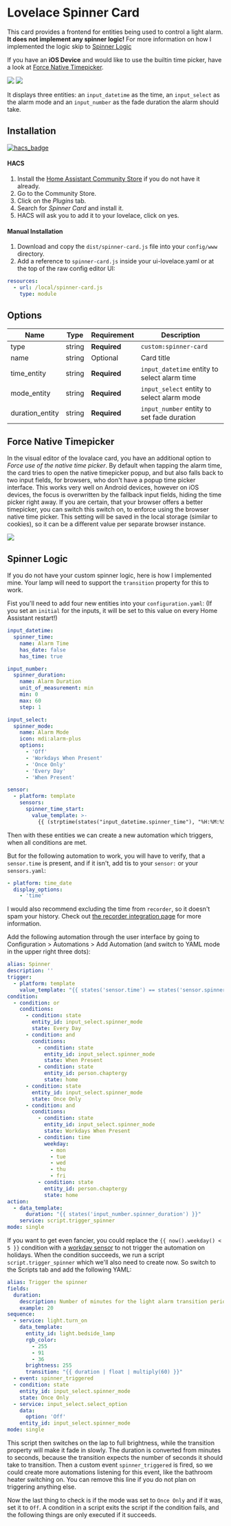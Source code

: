 # Lovelace Spinner Card

This card provides a frontend for entities being used to control a light alarm.
**It does not implement any spinner logic!** For more information on how I implemented the logic skip to [Spinner Logic](#spinner-logic)

If you have an **iOS Device** and would like to use the builtin time picker, have a look at [Force Native Timepicker](#force-native-timepicker).

![](https://raw.githubusercontent.com/chaptergy/spinner-card/master/img/screenshot1.png)
![](https://raw.githubusercontent.com/chaptergy/spinner-card/master/img/screenshot2.png)

It displays three entities: an `input_datetime` as the time, an `input_select` as the alarm mode and an `input_number` as the fade duration the alarm should take.

## Installation

[![hacs_badge](https://img.shields.io/badge/HACS-Default-orange.svg?style=for-the-badge)](https://github.com/custom-components/hacs)

#### HACS

1. Install the [Home Assistant Community Store](https://github.com/custom-components/hacs) if you do not have it already.
2. Go to the Community Store.
3. Click on the _Plugins_ tab.
4. Search for _Spinner Card_ and install it.
5. HACS will ask you to add it to your lovelace, click on yes.

#### Manual Installation

1. Download and copy the `dist/spinner-card.js` file into your `config/www` directory.
2. Add a reference to `spinner-card.js` inside your ui-lovelace.yaml or at the top of the raw config editor UI:

```yaml
resources:
  - url: /local/spinner-card.js
    type: module
```

## Options

| Name            | Type   | Requirement  | Description                                  |
| --------------- | ------ | ------------ | -------------------------------------------- |
| type            | string | **Required** | `custom:spinner-card`                     |
| name            | string | Optional     | Card title                                   |
| time_entity     | string | **Required** | `input_datetime` entity to select alarm time |
| mode_entity     | string | **Required** | `input_select` entity to select alarm mode   |
| duration_entity | string | **Required** | `input_number` entity to set fade duration   |

## Force Native Timepicker

In the visual editor of the lovalace card, you have an additional option to _Force use of the native time picker_. By default when tapping the alarm time, the card tries to open the native timepicker popup, and but also falls back to two input fields, for browsers, who don't have a popup time picker interface. This works very well on Android devices, however on iOS devices, the focus is overwritten by the fallback input fields, hiding the time picker right away. If you are certain, that your browser offers a better timepicker, you can switch this switch on, to enforce using the browser native time picker. This setting will be saved in the local storage (similar to cookies), so it can be a different value per separate browser instance.

![](https://raw.githubusercontent.com/chaptergy/spinner-card/master/img/screenshot_native-timepicker-ios.jpg)

## Spinner Logic

If you do not have your custom spinner logic, here is how I implemented mine. Your lamp will need to support the `transition` property for this to work.

Fist you'll need to add four new entities into your `configuration.yaml`:
(If you set an `initial` for the inputs, it will be set to this value on every Home Assistant restart!)

```yaml
input_datetime:
  spinner_time:
    name: Alarm Time
    has_date: false
    has_time: true

input_number:
  spinner_duration:
    name: Alarm Duration
    unit_of_measurement: min
    min: 0
    max: 60
    step: 1

input_select:
  spinner_mode:
    name: Alarm Mode
    icon: mdi:alarm-plus
    options:
      - 'Off'
      - 'Workdays When Present'
      - 'Once Only'
      - 'Every Day'
      - 'When Present'

sensor:
  - platform: template
    sensors:
      spinner_time_start:
        value_template: >-
          {{ (strptime(states("input_datetime.spinner_time"), "%H:%M:%S") - timedelta(minutes=(states("input_number.spinner_duration") | int) )).strftime("%H:%M") }}
```

Then with these entities we can create a new automation which triggers, when all conditions are met.

But for the following automation to work, you will have to verify, that a `sensor.time` is present, and if it isn't, add tis to your `sensor:` or your `sensors.yaml`:

```yaml
- platform: time_date
  display_options:
    - 'time'
```

I would also recommend excluding the time from `recorder`, so it doesn't spam your history. Check out [the recorder integration page](https://www.home-assistant.io/integrations/recorder/) for more information.

Add the following automation through the user interface by going to Configuration > Automations > Add Automation (and switch to YAML mode in the upper right three dots):

```yaml
alias: Spinner
description: ''
trigger:
  - platform: template
    value_template: "{{ states('sensor.time') == states('sensor.spinner_time_start') }}"
condition:
  - condition: or
    conditions:
      - condition: state
        entity_id: input_select.spinner_mode
        state: Every Day
      - condition: and
        conditions:
          - condition: state
            entity_id: input_select.spinner_mode
            state: When Present
          - condition: state
            entity_id: person.chaptergy
            state: home
      - condition: state
        entity_id: input_select.spinner_mode
        state: Once Only
      - condition: and
        conditions:
          - condition: state
            entity_id: input_select.spinner_mode
            state: Workdays When Present
          - condition: time
            weekday:
              - mon
              - tue
              - wed
              - thu
              - fri
          - condition: state
            entity_id: person.chaptergy
            state: home
action:
  - data_template:
      duration: "{{ states('input_number.spinner_duration') }}"
    service: script.trigger_spinner
mode: single
```

If you want to get even fancier, you could replace the `{{ now().weekday() < 5 }}` condition with a [workday sensor](https://www.home-assistant.io/integrations/workday/) to not trigger the automation on holidays.
When the condition succeeds, we run a script `script.trigger_spinner` which we'll also need to create now. So switch to the Scripts tab and add the following YAML:

```yaml
alias: Trigger the spinner
fields:
  duration:
    description: Number of minutes for the light alarm transition period
    example: 20
sequence:
  - service: light.turn_on
    data_template:
      entity_id: light.bedside_lamp
      rgb_color:
        - 255
        - 91
        - 36
      brightness: 255
      transition: "{{ duration | float | multiply(60) }}"
  - event: spinner_triggered
  - condition: state
    entity_id: input_select.spinner_mode
    state: Once Only
  - service: input_select.select_option
    data:
      option: 'Off'
    entity_id: input_select.spinner_mode
mode: single
```

This script then switches on the lap to full brightness, while the transition property will make it fade in slowly. The duration is converted from minutes to seconds, because the transition expects the number of seconds it should take to transition.
Then a custom event `spinner_triggered` is fired, so we could create more automations listening for this event, like the bathroom heater switching on. You can remove this line if you do not plan on triggering anything else.

Now the last thing to check is if the mode was set to `Once Only` and if it was, set it to `Off`. A condition in a script exits the script if the condition fails, and the following things are only executed if it succeeds.
